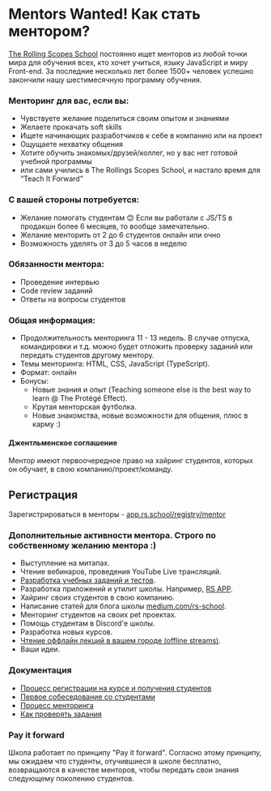 # Mentors Wanted! Как стать ментором?
[The Rolling Scopes School](https://rs.school/) постоянно ищет менторов из любой точки мира для обучения всех, кто хочет учиться, языку JavaScript и миру Front-end. За последние несколько лет более 1500+ человек успешно закончили нашу шестимесячную программу обучения.

### Менторинг для вас, если вы:
- Чувствуете желание поделиться своим опытом и знаниями
- Желаете прокачать soft skills
- Ищете начинающих разработчиков к себе в компанию или на проект
- Ощущаете нехватку общения
- Хотите обучить знакомых/друзей/коллег, но у вас нет готовой учебной программы
- или сами учились в The Rollings Scopes School, и настало время для “Teach It Forward”

### С вашей стороны потребуется:
- Желание помогать студентам 😊 Если вы работали с JS/TS в продакшн более 6 месяцев, то вообще замечательно.
- Желание менторить от 2 до 6 студентов онлайн или очно 
- Возможность уделять от 3 до 5 часов в неделю 

### Обязанности ментора:
- Проведение интервью
- Code review заданий
- Ответы на вопросы студентов

### Общая информация:
- Продолжительность менторинга 11 - 13 недель. В случае отпуска, командировки и т.д. можно будет отложить проверку заданий или передать студентов другому ментору.
- Темы менторинга: HTML, CSS, JavaScript (TypeScript).
- Формат: онлайн
- Бонусы: 
  - Новые знания и опыт (Teaching someone else is the best way to learn @ The Protégé Effect).
  - Крутая менторская футболка. 
  - Новые знакомства, новые возможности для общения, плюс в карму :)

#### Джентльменское соглашение
Ментор имеют первоочередное право на хайринг студентов, которых он обучает, в свою компанию/проект/команду.
 
## Регистрация
Зарегистрироваться в менторы - [app.rs.school/registry/mentor](https://app.rs.school/registry/mentor)

### Дополнительные активности ментора. Строго по собственному желанию ментора :)
- Выступление на митапах.
- Чтение вебинаров, проведения YouTube Live трансляций.
- [Разработка учебных заданий и тестов](https://github.com/rolling-scopes-school/tasks).
- Разработка приложений и утилит школы. Например, [RS APP](https://github.com/rolling-scopes/rsschool-app).
- Хайринг своих студентов в свою компанию.
- Написание статей для блога школы [medium.com/rs-school](https://medium.com/rs-school/).
- Менторинг студентов на своих pet проектах.
- Помощь студентам в Discord'е школы.
- Разработка новых курсов.
- [Чтение оффлайн лекций в вашем городе (offline streams)](rs-school-trainer.md).
- Ваши идеи.

### Документация
- [Процесс регистрации на курсе и получения студентов](https://docs.rs.school/#/mentoring-kick-off)
- [Первое собеседование со студентами](https://docs.rs.school/#/mentoring-first-interview)
- [Процесс менторинга](https://docs.rs.school/#/mentoring)
- [Как проверять задания](https://docs.rs.school/#/pull-request-review-process)

### Pay it forward
Школа работает по принципу "Pay it forward". Согласно этому принципу, мы ожидаем что студенты, отучившиеся в школе бесплатно, возвращаются в качестве менторов, чтобы передать свои знания следующему поколению студентов.
